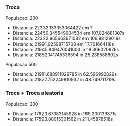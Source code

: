 ### Troca 
Populacao: 200
- Distancia: 22332.133353064422 em ?
- Distancia: 22450.345549904534 em 107.824881307s
- Distancia: 22322.965663671082 em 106.98129019s
- Distancia: 21991.92598715708 em 17.761664118s
- Distancia: 21945.849476041603 in 18.366020876s
- Distancia: 21852.141745336594 in 25.238588802s

Populacao 500
- Distancia: 21911.688911029785 in 62.596992829s
- Distancia: 21877.752249810932 in 48.749711719s



### Troca + Troca aleatoria
Populacao: 200
- Distancia: 17623.67383145928 in 169.200139371s
- Distancia: 17593.80015301562 in 211.45878518s
